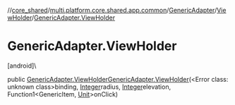 //[core_shared](../../../../index.md)/[multi.platform.core.shared.app.common](../../index.md)/[GenericAdapter](../index.md)/[ViewHolder](index.md)/[GenericAdapter.ViewHolder](-generic-adapter.-view-holder.md)

# GenericAdapter.ViewHolder

[android]\

public [GenericAdapter.ViewHolder](index.md)[GenericAdapter.ViewHolder](-generic-adapter.-view-holder.md)(&lt;Error class: unknown class&gt;binding, [Integer](https://docs.oracle.com/javase/8/docs/api/java/lang/Integer.html)radius, [Integer](https://docs.oracle.com/javase/8/docs/api/java/lang/Integer.html)elevation, Function1&lt;GenericItem, [Unit](https://kotlinlang.org/api/latest/jvm/stdlib/kotlin/-unit/index.html)&gt;onClick)
